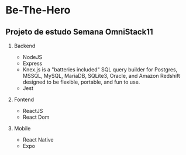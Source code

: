 # Be-The-Hero

## Projeto de estudo Semana OmniStack11 ##

1. Backend
    - NodeJS 
    - Express
    - Knex.js is a "batteries included" SQL query builder for Postgres, MSSQL, MySQL, MariaDB, SQLite3, Oracle, and Amazon Redshift designed to be flexible, portable, and fun to use. 
    - Jest

2. Fontend
    - ReactJS
    - React Dom
  
3. Mobile
    - React Native 
    - Expo
